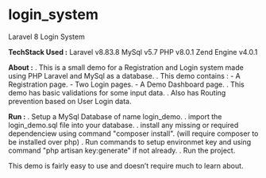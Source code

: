 # login_system
Laravel 8 Login System


**TechStack Used  :**
  Laravel v8.83.8
  MySql v5.7
  PHP v8.0.1
  Zend Engine v4.0.1


**About :**
  . This is a small demo for a Registration and Login system made using PHP Laravel and MySql as a database.
  . This demo contains :
    - A Registration page.
    - Two Login pages.
    - A Demo Dashboard page.
  . This demo has basic validations for some input data.
  . Also has Routing prevention based on User Login data.
  
**Run :**
  . Setup a MySql Database of name login_demo.
  . import the login_demo.sql file into your database.
  . install any missing or required dependenciew using command "composer install". (will require composer to be installed over php)
  . Run commands to setup environmet key and using command "php artisan key:generate" if not already.
  . Run the project.
  
This demo is fairly easy to use and doesn’t require much to learn about.
